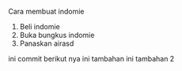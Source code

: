 Cara membuat indomie
1. Beli indomie
2. Buka bungkus indomie
3. Panaskan airasd

ini commit berikut nya 
ini tambahan
ini tambahan 2